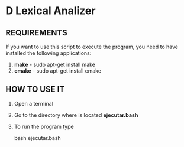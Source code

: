 # D Lexical Analizer

## REQUIREMENTS

If you want to use this script to execute the program, you need to have installed the following applications:

1. **make** - sudo apt-get install make
2. **cmake** - sudo apt-get install cmake

## HOW TO USE IT

1. Open a terminal
2. Go to the directory where is located **ejecutar.bash**
3. To run the program type

    bash ejecutar.bash